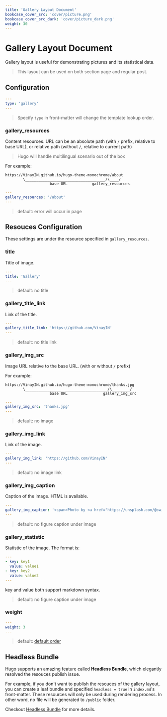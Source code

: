 ```yaml
---
title: 'Gallery Layout Document'
bookcase_cover_src: 'cover/picture.png'
bookcase_cover_src_dark: 'cover/picture_dark.png'
weight: 30
---
```


# Gallery Layout Document

Gallery layout is useful for demonstrating pictures and its statistical data.

> This layout can be used on both section page and regular post.

## Configuration

```yaml
---
type: 'gallery'
---
```

> Specify `type` in front-matter will change the template lookup order.

### gallery_resources

Content resources. URL can be an absolute path (with `/` prefix, relative to base URL), or relative path (without `/`, relative to current path)

> Hugo will handle multilingual scenario out of the box

For example:

```
https://VinayIN.github.io/hugo-theme-monochrome/about
        \____________________________________/\____/
                    base URL           gallery_resources
```

```yaml
---
gallery_resources: '/about'
---
```

> default: error will occur in page


## Resouces Configuration

These settings are under the resource specified in `gallery_resources`.

### title

Title of image.

```yaml
---
title: 'Gallery'
---
```

> default: no title

### gallery_title_link

Link of the title.

```yaml
---
gallery_title_link: 'https://github.com/VinayIN'
---
```

> default: no title link

### gallery_img_src

Image URL relative to the base URL. (with or without `/` prefix)

For example:

```
https://VinayIN.github.io/hugo-theme-monochrome/thanks.jpg
        \_____________________________________/\________/
                    base URL                gallery_img_src
```

```yaml
---
gallery_img_src: 'thanks.jpg'
---
```

> default: no image

### gallery_img_link

Link of the image.

```yaml
---
gallery_img_link: 'https://github.com/VinayIN'
---
```

> default: no image link

### gallery_img_caption

Caption of the image. HTML is available.

```yaml
---
gallery_img_caption: '<span>Photo by <a href="https://unsplash.com/@swimstaralex?utm_source=unsplash&amp;utm_medium=referral&amp;utm_content=creditCopyText">Alexander Sinn</a> on <a href="https://unsplash.com/s/photos/thanks?utm_source=unsplash&amp;utm_medium=referral&amp;utm_content=creditCopyText">Unsplash</a></span>'
---
```

> default: no figure caption under image

### gallery_statistic

Statistic of the image. The format is:

```yaml
---
- key: key1
  value: value1
- key: key2
  value: value2
---
```

key and value both support markdown syntax.

> default: no figure caption under image

### weight

```yaml
---
weight: 3
---
```

> default: [default order](https://gohugo.io/templates/lists/#order-content)

## Headless Bundle

Hugo supports an amazing feature called **Headless Bundle**, which elegantly resolved the resouces publish issue.

For example, if you don't want to publish the resouces of the gallery layout, you can create a leaf bundle and specified `headless = true` in `index.md`'s front-matter. These resources will only be used during rendering process. In other word, no file will be generated to `/public` folder.

Checkout [Headless Bundle](https://gohugo.io/content-management/page-bundles/#headless-bundle) for more details.
